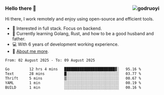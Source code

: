 ### Hello there 👋 <img align="right" src="https://github-readme-stats.vercel.app/api?username=godruoyi&show_icons=true" alt="godruoyi" />

Hi there, I work remotely and enjoy using open-source and efficient tools.

- 🔭 Interested in full stack. Focus on backend.
- 🌱 Currently learning Golang, Rust, and how to be a good husband and father.
- 💻 With 6 years of development working experience.
- 👒 [About me more](https://godruoyi.com/posts/about-godruoyi).



<!--START_SECTION:waka-->

```txt
From: 02 August 2025 - To: 09 August 2025

Go         12 hrs 4 mins   ███████████████████████▓░   95.16 %
Text       28 mins         █░░░░░░░░░░░░░░░░░░░░░░░░   03.77 %
Thrift     5 mins          ▒░░░░░░░░░░░░░░░░░░░░░░░░   00.67 %
YAML       1 min           ░░░░░░░░░░░░░░░░░░░░░░░░░   00.19 %
BUILD      1 min           ░░░░░░░░░░░░░░░░░░░░░░░░░   00.16 %
```

<!--END_SECTION:waka-->
